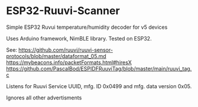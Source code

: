 # ESP32-Ruuvi-Scanner
  Simple ESP32 Ruvui temperature/humidity decoder for v5 devices

  Uses Arduino framework, NimBLE library. Tested on ESP32.

  See:  https://github.com/ruuvi/ruuvi-sensor-protocols/blob/master/dataformat_05.md
        https://mybeacons.info/packetFormats.html#hiresX
        https://github.com/PascalBod/ESPIDFRuuviTag/blob/master/main/ruuvi_tag.c

  Listens for Ruuvi Service UUID, mfg. ID 0x0499 and mfg. data version 0x05.
  
  Ignores all other advertisments

